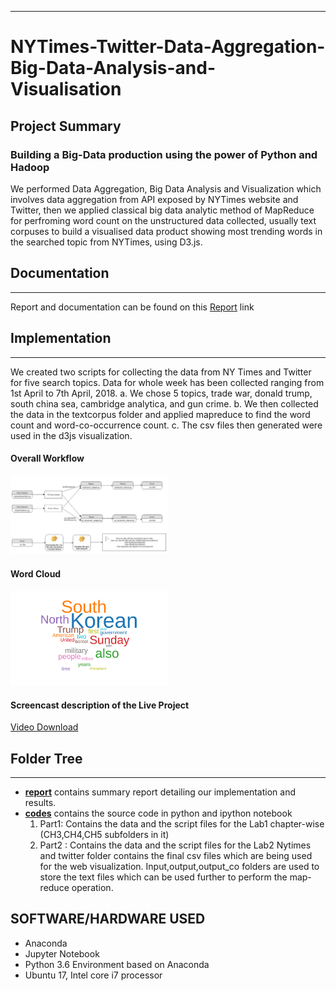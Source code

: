 ***
# NYTimes-Twitter-Data-Aggregation-Big-Data-Analysis-and-Visualisation

## Project Summary

### Building a Big-Data production using the power of Python and Hadoop
We performed Data Aggregation, Big Data Analysis and Visualization which involves data aggregation from API exposed by NYTimes website and Twitter, then we applied classical big data analytic
method of MapReduce for perfroming word count on the unstructured data collected, usually text corpuses to build a visualised data product showing most trending words in the searched topic from NYTimes, using D3.js.
## Documentation
***
Report and documentation can be found on this [Report](https://github.com/jayantsolanki/NYTimes-Data-Aggregation-Big-Data-Analysis-and-Visualisation/tree/master/report) link

## Implementation
***
We created two scripts for collecting the data from NY Times and Twitter for five search topics. Data for whole week has been collected ranging from 1st April to 7th April, 2018. 
a. We chose 5 topics, trade war, donald trump, south china sea, cambridge analytica, and gun crime.
b. We then collected the data in the textcorpus folder and applied mapreduce to find the word count and word-co-occurrence count.
c. The csv files then generated were used in the d3js visualization.

#### Overall Workflow
<img src="https://github.com/jayantsolanki/NYTimes-Twitter-Data-Aggregation-Big-Data-Analysis-and-Visualisation/blob/master/report/images/flow.png" width=50% height=50%>

#### Word Cloud
<img src="https://github.com/jayantsolanki/NYTimes-Twitter-Data-Aggregation-Big-Data-Analysis-and-Visualisation/blob/master/report/images/imageedit_1_6249841619.png" width=50% height=50%>

#### Screencast description of the Live Project

[Video Download](https://buffalo.box.com/s/ltdluqv33nk36y9ojz4wk6bviyh8i03q)

## Folder Tree
***
* [**report**](https://github.com/jayantsolanki/NYTimes-Data-Aggregation-Big-Data-Analysis-and-Visualisation/tree/master/report) contains summary report detailing our implementation and results.
* [**codes**](https://github.com/jayantsolanki/NYTimes-Data-Aggregation-Big-Data-Analysis-and-Visualisation/tree/master/code)  contains the source code in python and ipython notebook
  1. Part1: Contains the data and the script files for the Lab1 chapter-wise (CH3,CH4,CH5 subfolders in it)
  2. Part2 : Contains the data and the script files for the Lab2 Nytimes and twitter folder contains the final csv files which are being
used for the web visualization. Input,output,output_co folders are used to store the text files which can be used further to perform the map-reduce operation.

## SOFTWARE/HARDWARE USED
* Anaconda
* Jupyter Notebook
* Python 3.6 Environment based on Anaconda
* Ubuntu 17, Intel core i7 processor
